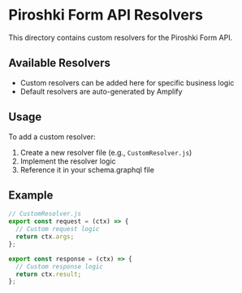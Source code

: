 # Piroshki Form API Resolvers

This directory contains custom resolvers for the Piroshki Form API.

## Available Resolvers

- Custom resolvers can be added here for specific business logic
- Default resolvers are auto-generated by Amplify

## Usage

To add a custom resolver:

1. Create a new resolver file (e.g., `CustomResolver.js`)
2. Implement the resolver logic
3. Reference it in your schema.graphql file

## Example

```javascript
// CustomResolver.js
export const request = (ctx) => {
  // Custom request logic
  return ctx.args;
};

export const response = (ctx) => {
  // Custom response logic
  return ctx.result;
};
```


